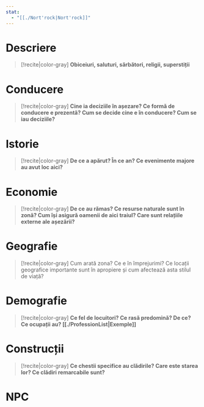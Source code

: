 ```yaml
---
stat:
  - "[[./Nort'rock|Nort'rock]]"
---
```


# Descriere
> [!recite|color-gray] **Obiceiuri, saluturi, sărbători, religii, superstiții** 
# Conducere
> [!recite|color-gray] **Cine ia deciziile în așezare? Ce formă de conducere  e prezentă? Cum se decide cine e în conducere? Cum se iau deciziile?** 
# Istorie
> [!recite|color-gray] **De ce a apărut? În ce an? Ce evenimente majore au avut loc aici?**
# Economie
> [!recite|color-gray] **De ce au rămas? Ce resurse naturale sunt în zonă? Cum își asigură oamenii de aici traiul? Care sunt relațiile externe ale așezării?**
# Geografie
> [!recite|color-gray] Cum arată zona? Ce e în împrejurimi? Ce locații geografice importante sunt în apropiere și cum afectează asta stilul de viață?
# Demografie
> [!recite|color-gray]  **Ce fel de locuitori? Ce rasă predomină? De ce? Ce ocupații au? [[./ProfessionList|Exemple]]**
# Construcții
> [!recite|color-gray] **Ce chestii specifice au clădirile? Care este starea lor? Ce clădiri remarcabile sunt?**
# NPC
